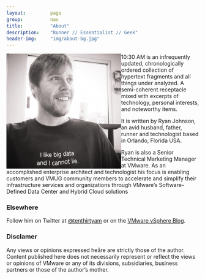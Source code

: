 ```yaml
---
layout:         page
group:          nav
title:          "About"
description:    "Runner // Essentialist // Geek"
header-img:     "img/about-bg.jpg"
---
```


<img src="/img/me.jpg" align="left" title="Ryan Johnson">10:30 AM is an infrequently updated, chronologically ordered collection of hypertext fragments and all things under analyzed. A semi-coherent receptacle mixed with excerpts of technology, personal interests, and noteworthy items.

It is written by Ryan Johnson, an avid husband, father, runner and technologist based in Orlando, Florida USA.

Ryan is also a Senior Technical Marketing Manager at VMware. As an accomplished enterprise architect and technologist his focus is enabling customers and VMUG community members to accelerate and simplify their infrastructure services and organizations through VMware’s Software-Defined Data Center and Hybrid Cloud solutions</p>

<h3>Elsewhere</h3>

Follow him on Twitter at <a href="http://twitter.com/tenthirtyam" title="@tenthirtyam" target="_blank">@tenthirtyam</a> or on the <a href="http://blogs.vmware.com/vsphere" title="VMware vSphere Blog" target="_blank">VMware vSphere Blog</a>.

<h3>Disclamer</h3>

Any views or opinions expressed heåre are strictly those of the author. Content published here does not necessarily represent or reflect the views or opinions of VMware or any of its divisions, subsidiaries, business partners or those of the author’s mother.

